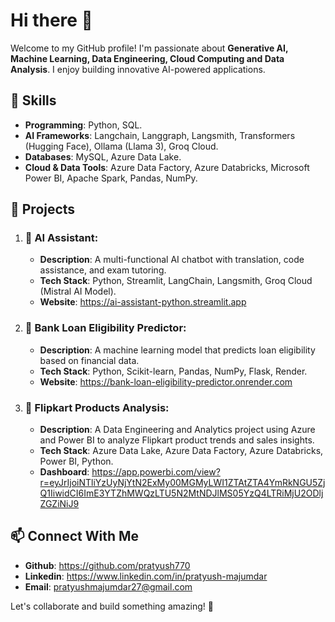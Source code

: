 # Hi there 👋
Welcome to my GitHub profile! I'm passionate about **Generative AI, Machine Learning, Data Engineering, Cloud Computing and Data Analysis**. I enjoy building innovative AI-powered applications.
## 🔧 Skills
- **Programming**: Python, SQL.
- **AI Frameworks**: Langchain, Langgraph, Langsmith, Transformers (Hugging Face), Ollama (Llama 3), Groq Cloud.
- **Databases**: MySQL, Azure Data Lake.
- **Cloud & Data Tools**: Azure Data Factory, Azure Databricks, Microsoft Power BI,  Apache Spark, Pandas, NumPy.
## 📌 Projects
1) ### 🤖 AI Assistant:
   - **Description**: A multi-functional AI chatbot with translation, code assistance, and exam tutoring.
   - **Tech Stack**: Python, Streamlit, LangChain, Langsmith, Groq Cloud (Mistral AI Model).
   - **Website**: https://ai-assistant-python.streamlit.app
   
2) ### 🏦  Bank Loan Eligibility Predictor:
   - **Description**: A machine learning model that predicts loan eligibility based on financial data.
   - **Tech Stack**: Python, Scikit-learn, Pandas, NumPy, Flask, Render.
   - **Website**: https://bank-loan-eligibility-predictor.onrender.com

3) ### 🛒  Flipkart Products Analysis:
   - **Description**: A Data Engineering and Analytics project using Azure and Power BI to analyze Flipkart product trends and sales insights.
   - **Tech Stack**: Azure Data Lake, Azure Data Factory, Azure Databricks, Power BI, Python.
   - **Dashboard**: https://app.powerbi.com/view?r=eyJrIjoiNTliYzUyNjYtN2ExMy00MGMyLWI1ZTAtZTA4YmRkNGU5ZjQ1IiwidCI6ImE3YTZhMWQzLTU5N2MtNDJlMS05YzQ4LTRiMjU2ODljZGZiNiJ9
## 📫 Connect With Me
- **Github**: https://github.com/pratyush770
- **Linkedin**: https://www.linkedin.com/in/pratyush-majumdar
- **Email**: pratyushmajumdar27@gmail.com
  
Let's collaborate and build something amazing! 🚀
